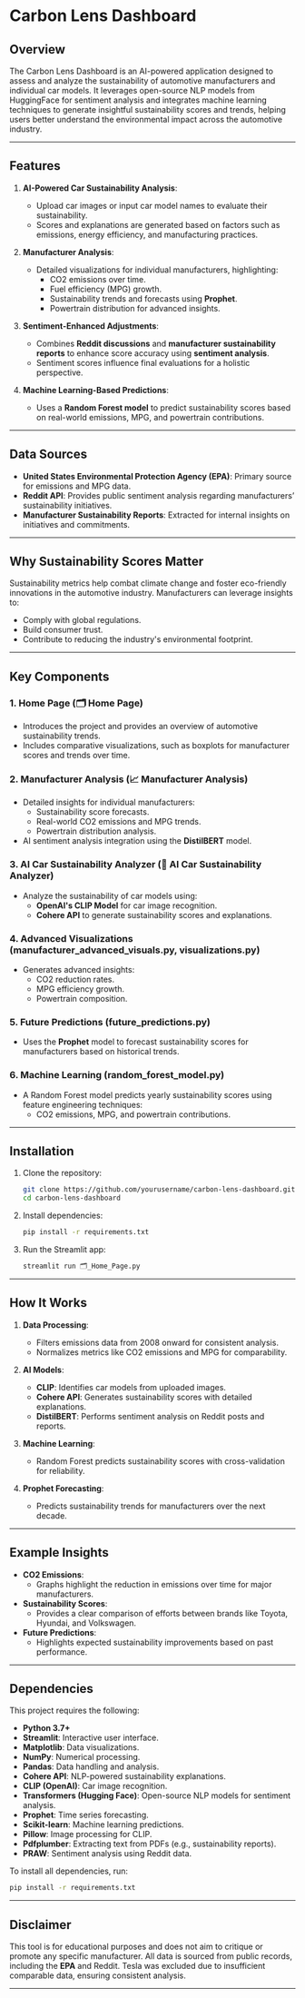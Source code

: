 # Carbon Lens Dashboard

## Overview

The Carbon Lens Dashboard is an AI-powered application designed to assess and analyze the sustainability of automotive manufacturers and individual car models. It leverages open-source NLP models from HuggingFace for sentiment analysis and integrates machine learning techniques to generate insightful sustainability scores and trends, helping users better understand the environmental impact across the automotive industry.

---

## Features

1. **AI-Powered Car Sustainability Analysis**:
   - Upload car images or input car model names to evaluate their sustainability.
   - Scores and explanations are generated based on factors such as emissions, energy efficiency, and manufacturing practices.

2. **Manufacturer Analysis**:
   - Detailed visualizations for individual manufacturers, highlighting:
     - CO2 emissions over time.
     - Fuel efficiency (MPG) growth.
     - Sustainability trends and forecasts using **Prophet**.
     - Powertrain distribution for advanced insights.

3. **Sentiment-Enhanced Adjustments**:
   - Combines **Reddit discussions** and **manufacturer sustainability reports** to enhance score accuracy using **sentiment analysis**.
   - Sentiment scores influence final evaluations for a holistic perspective.

4. **Machine Learning-Based Predictions**:
   - Uses a **Random Forest model** to predict sustainability scores based on real-world emissions, MPG, and powertrain contributions.

---

## Data Sources

- **United States Environmental Protection Agency (EPA)**: Primary source for emissions and MPG data.
- **Reddit API**: Provides public sentiment analysis regarding manufacturers’ sustainability initiatives.
- **Manufacturer Sustainability Reports**: Extracted for internal insights on initiatives and commitments.

---

## Why Sustainability Scores Matter

Sustainability metrics help combat climate change and foster eco-friendly innovations in the automotive industry. Manufacturers can leverage insights to:
- Comply with global regulations.
- Build consumer trust.
- Contribute to reducing the industry's environmental footprint.

---

## Key Components

### **1. Home Page (🗂️ Home Page)**
- Introduces the project and provides an overview of automotive sustainability trends.
- Includes comparative visualizations, such as boxplots for manufacturer scores and trends over time.

### **2. Manufacturer Analysis (📈 Manufacturer Analysis)**
- Detailed insights for individual manufacturers:
  - Sustainability score forecasts.
  - Real-world CO2 emissions and MPG trends.
  - Powertrain distribution analysis.
- AI sentiment analysis integration using the **DistilBERT** model.

### **3. AI Car Sustainability Analyzer (🚗 AI Car Sustainability Analyzer)**
- Analyze the sustainability of car models using:
  - **OpenAI's CLIP Model** for car image recognition.
  - **Cohere API** to generate sustainability scores and explanations.

### **4. Advanced Visualizations (manufacturer_advanced_visuals.py, visualizations.py)**
- Generates advanced insights:
  - CO2 reduction rates.
  - MPG efficiency growth.
  - Powertrain composition.

### **5. Future Predictions (future_predictions.py)**
- Uses the **Prophet** model to forecast sustainability scores for manufacturers based on historical trends.

### **6. Machine Learning (random_forest_model.py)**
- A Random Forest model predicts yearly sustainability scores using feature engineering techniques:
  - CO2 emissions, MPG, and powertrain contributions.

---

## Installation

1. Clone the repository:
   ```bash
   git clone https://github.com/yourusername/carbon-lens-dashboard.git
   cd carbon-lens-dashboard
   ```

2. Install dependencies:
   ```bash
   pip install -r requirements.txt
   ```

3. Run the Streamlit app:
   ```bash
   streamlit run 🗂️_Home_Page.py
   ```

---

## How It Works

1. **Data Processing**:
   - Filters emissions data from 2008 onward for consistent analysis.
   - Normalizes metrics like CO2 emissions and MPG for comparability.

2. **AI Models**:
   - **CLIP**: Identifies car models from uploaded images.
   - **Cohere API**: Generates sustainability scores with detailed explanations.
   - **DistilBERT**: Performs sentiment analysis on Reddit posts and reports.

3. **Machine Learning**:
   - Random Forest predicts sustainability scores with cross-validation for reliability.

4. **Prophet Forecasting**:
   - Predicts sustainability trends for manufacturers over the next decade.

---

## Example Insights

- **CO2 Emissions**:
  - Graphs highlight the reduction in emissions over time for major manufacturers.
- **Sustainability Scores**:
  - Provides a clear comparison of efforts between brands like Toyota, Hyundai, and Volkswagen.
- **Future Predictions**:
  - Highlights expected sustainability improvements based on past performance.

---

## Dependencies
This project requires the following:

- **Python 3.7+**
- **Streamlit**: Interactive user interface.
- **Matplotlib**: Data visualizations.
- **NumPy**: Numerical processing.
- **Pandas**: Data handling and analysis.
- **Cohere API**: NLP-powered sustainability explanations.
- **CLIP (OpenAI)**: Car image recognition.
- **Transformers (Hugging Face)**: Open-source NLP models for sentiment analysis.
- **Prophet**: Time series forecasting.
- **Scikit-learn**: Machine learning predictions.
- **Pillow**: Image processing for CLIP.
- **Pdfplumber**: Extracting text from PDFs (e.g., sustainability reports).
- **PRAW**: Sentiment analysis using Reddit data.

To install all dependencies, run:
```bash
pip install -r requirements.txt
```

---

## Disclaimer

This tool is for educational purposes and does not aim to critique or promote any specific manufacturer. All data is sourced from public records, including the **EPA** and Reddit. Tesla was excluded due to insufficient comparable data, ensuring consistent analysis.

---
